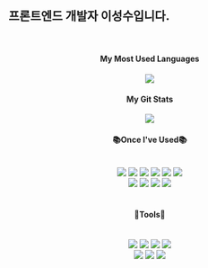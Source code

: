 ## 프론트엔드 개발자 이성수입니다.
<br>
<div align="center">
<h4 align="center"> My Most Used Languages </h4>
 <a href="https://github.com/wkd6262" align="center">
   <img align="center" src="https://github-readme-stats.vercel.app/api/top-langs/?username=wkd6262&layout=compact&show_icons=true&show_owner=true&hide_title=true&theme=vue&hide=Objective%2DC" />
 </a>

<h4 align="center"> My Git Stats </h4>
 <a href="https://github.com/wkd6262" align="center">
   <img align="center" src="https://github-readme-stats.vercel.app/api?username=wkd6262&hide=contribs,prs&hide_title=true&show_icons=true&include_all_commits=true&theme=holi" />
 </a>

</div>

<!--
**wkd6262/wkd6262** is a ✨ _special_ ✨ repository because its `README.md` (this file) appears on your GitHub profile.

Here are some ideas to get you started:

- 🔭 I’m currently working on ...
- 🌱 I’m currently learning ...
- 👯 I’m looking to collaborate on ...
- 🤔 I’m looking for help with ...
- 💬 Ask me about ...
- 📫 How to reach me: ...
- 😄 Pronouns: ...
- ⚡ Fun fact: ...
-->
<div align="center">
<h4>📚Once I've Used📚</h4>
  <br>
<div align="center">
<img src="https://img.shields.io/badge/html5-E34F26.svg?&style=flat-squar&logo=html5&logoColor=white"/>
<img src="https://img.shields.io/badge/css3-1572B6.svg?&style=flat-squar&logo=css3&logoColor=white"/>
<img src="https://img.shields.io/badge/javascript-F7DF1E.svg?&style=flat-squar&logo=javascript&logoColor=white"/>
<img src="https://img.shields.io/badge/sass-FFB13B.svg?&style=flat-squar&logo=sass&logoColor=white"/>
<img src="https://img.shields.io/badge/styledcomponents-DB7093.svg?&style=flat-squar&logo=styledcomponents&logoColor=white"/>
<img src="https://img.shields.io/badge/react-61DAFB.svg?&style=flat-squar&logo=react&logoColor=white"/>
</div>
<div align="center">
<img src="https://img.shields.io/badge/nodedotjs-339933.svg?&style=flat-squar&logo=nodedotjs&logoColor=white"/>
<img src="https://img.shields.io/badge/express-000000.svg?&style=flat-squar&logo=express&logoColor=white"/>
<img src="https://img.shields.io/badge/ejs-B4CA65.svg?&style=flat-squar&logo=ejs&logoColor=white"/>
<img src="https://img.shields.io/badge/mongodb-47A248.svg?&style=flat-squar&logo=mongodb&logoColor=white"/>
</div>
</div>
<br>
<div align="center">
<h4>📎Tools📎</h4>
  <br>
<div align="center">
<img src="https://img.shields.io/badge/visualstudiocode-007ACC.svg?&style=flat-squar&logo=visualstudiocode&logoColor=white"/>
<img src="https://img.shields.io/badge/git-F05032.svg?&style=flat-squar&logo=git&logoColor=white"/>
<img src="https://img.shields.io/badge/github-181717.svg?&style=flat-squar&logo=github&logoColor=white"/>
<img src="https://img.shields.io/badge/notion-44C1C5.svg?&style=flat-squar&logo=notion&logoColor=black"/>
  <br>
<img src="https://img.shields.io/badge/figma-F24E1E.svg?&style=flat-squar&logo=figma&logoColor=white"/>
<img src="https://img.shields.io/badge/adobephotoshop-31A8FF.svg?&style=flat-squar&logo=adobephotoshop&logoColor=white"/>
<img src="https://img.shields.io/badge/adobeillustrator-FF9A00.svg?&style=flat-squar&logo=adobeillustrator&logoColor=white"/>
</div>
</div>

<br>
